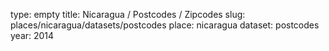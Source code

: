 type: empty
title: Nicaragua / Postcodes / Zipcodes
slug: places/nicaragua/datasets/postcodes
place: nicaragua
dataset: postcodes
year: 2014
